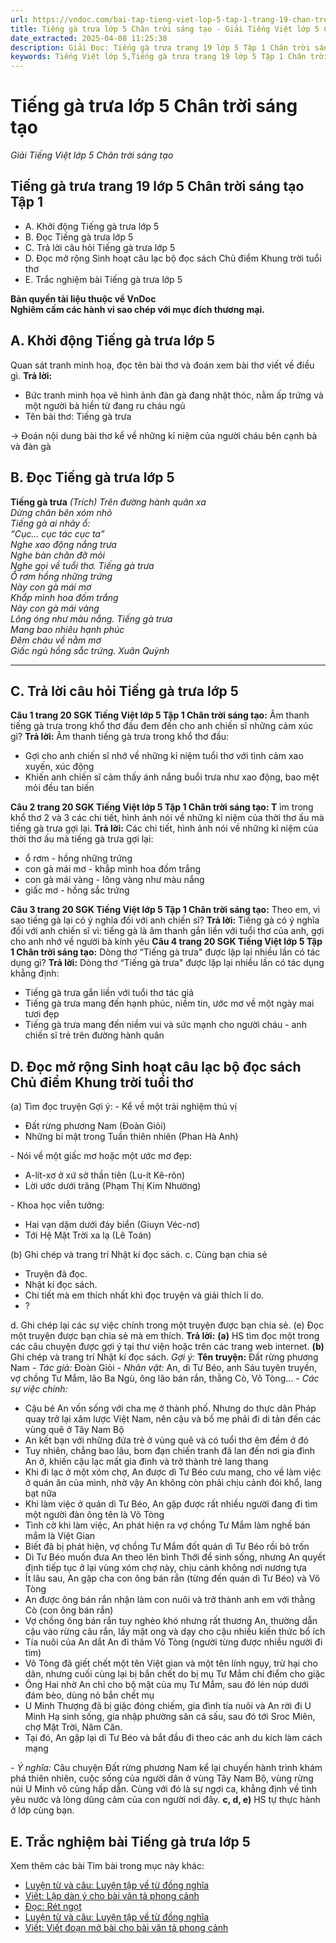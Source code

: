 ```yaml
---
url: https://vndoc.com/bai-tap-tieng-viet-lop-5-tap-1-trang-19-chan-troi-sang-tao-319156
title: Tiếng gà trưa lớp 5 Chân trời sáng tạo - Giải Tiếng Việt lớp 5 Chân trời sáng tạo - VnDoc.com
date_extracted: 2025-04-08 11:25:38
description: Giải Đọc: Tiếng gà trưa trang 19 lớp 5 Tập 1 Chân trời sáng tạo gồm các phần hướng dẫn giải chi tiết, đầy đủ nhất chỉ có trên VnDoc. Mời các bạn tham khảo.
keywords: Tiếng Việt lớp 5,Tiếng gà trưa trang 19 lớp 5 Tập 1 Chân trời sáng tạo,Tiếng gà trưa lớp 5 Chân trời sáng tạo,Tiếng Việt lớp 5 trang 19 Tập 1 Chân trời sáng tạo,Trả lời câu hỏi Tiếng gà trưa,Đọc Tiếng gà trưa lớp 5,Tiếng gà trưa lớp 5 trang 19,Tiếng Việt lớp 5 Chân trời sáng tạo,Tiếng Việt lớp 5 Tập 1,sgk Tiếng Việt lớp 5
---
```


# Tiếng gà trưa lớp 5 Chân trời sáng tạo
 _Giải Tiếng Việt lớp 5 Chân trời sáng tạo_
## **Tiếng gà trưa trang 19 lớp 5 Chân trời sáng tạo Tập 1**
  * A. Khởi động Tiếng gà trưa lớp 5
  * B. Đọc Tiếng gà trưa lớp 5
  * C. Trả lời câu hỏi Tiếng gà trưa lớp 5
  * D. Đọc mở rộng Sinh hoạt câu lạc bộ đọc sách Chủ điểm Khung trời tuổi thơ
  * E. Trắc nghiệm bài Tiếng gà trưa lớp 5

**Bản quyền tài liệu thuộc về VnDoc**  
**Nghiêm cấm các hành vi sao chép với mục đích thương mại.**
## **A. Khởi động Tiếng gà trưa lớp 5**
Quan sát tranh minh hoạ, đọc tên bài thơ và đoán xem bài thơ viết về điều gì.
**Trả lời:**
  * Bức tranh minh họa vẽ hình ảnh đàn gà đang nhặt thóc, nằm ấp trứng và một người bà hiền từ đang ru cháu ngủ
  * Tên bài thơ: Tiếng gà trưa

→ Đoán nội dung bài thơ kể về những kỉ niệm của người cháu bên cạnh bà và đàn gà
## **B. Đọc Tiếng gà trưa lớp 5**
**Tiếng gà trưa**
 _\(Trích\)_
_Trên đường hành quân xa_  
 _Dừng chân bên xóm nhỏ_  
 _Tiếng gà ai nhảy ổ:_  
_“Cục... cục tác cục ta”_  
 _Nghe xao động nắng trưa_  
 _Nghe bàn chân đỡ mỏi_  
 _Nghe gọi về tuổi thơ._
_Tiếng gà trưa_  
 _Ổ rơm hồng những trứng_  
 _Này con gà mái mơ_  
 _Khắp mình hoa đốm trắng_  
 _Này con gà mái vàng_  
 _Lông óng như màu nắng._
_Tiếng gà trưa_  
 _Mang bao nhiêu hạnh phúc_  
 _Đêm cháu về nằm mơ_  
 _Giấc ngủ hồng sắc trứng._
_Xuân Quỳnh_
****
## **C. Trả lời câu hỏi Tiếng gà trưa lớp 5**
**Câu 1 trang 20 SGK Tiếng Việt lớp 5 Tập 1 Chân trời sáng tạo:** Âm thanh tiếng gà trưa trong khổ thơ đầu đem đến cho anh chiến sĩ những cảm xúc gì?
**Trả lời:**
Âm thanh tiếng gà trưa trong khổ thơ đầu:
  * Gợi cho anh chiến sĩ nhớ về những kỉ niệm tuổi thơ với tình cảm xao xuyến, xúc động
  * Khiến anh chiến sĩ cảm thấy ánh nắng buổi trưa như xao động, bao mệt mỏi đều tan biến

**Câu 2 trang 20 SGK Tiếng Việt lớp 5 Tập 1 Chân trời sáng tạo: T** ìm trong khổ thơ 2 và 3 các chi tiết, hình ảnh nói về những kỉ niệm của thời thơ ấu mà tiếng gà trưa gợi lại.
**Trả lời:**
Các chi tiết, hình ảnh nói về những kỉ niệm của thời thơ ấu mà tiếng gà trưa gợi lại:
  * ổ rơm - hồng những trứng
  * con gà mái mơ - khắp mình hoa đốm trắng
  * con gà mái vàng - lông vàng như màu nắng
  * giấc mơ - hồng sắc trứng

**Câu 3 trang 20 SGK Tiếng Việt lớp 5 Tập 1 Chân trời sáng tạo:** Theo em, vì sao tiếng gà lại có ý nghĩa đối với anh chiến sĩ?
**Trả lời:**
Tiếng gà có ý nghĩa đối với anh chiến sĩ vì: tiếng gà là âm thanh gắn liền với tuổi thơ của anh, gợi cho anh nhớ về người bà kính yêu
**Câu 4 trang 20 SGK Tiếng Việt lớp 5 Tập 1 Chân trời sáng tạo:** Dòng thơ “Tiếng gà trưa" được lặp lại nhiều lần có tác dụng gì?
**Trả lời:**
Dòng thơ “Tiếng gà trưa" được lặp lại nhiều lần có tác dụng khẳng định:
  * Tiếng gà trưa gắn liền với tuổi thơ tác giả
  * Tiếng gà trưa mang đến hạnh phúc, niềm tin, ước mơ về một ngày mai tươi đẹp
  * Tiếng gà trưa mang đến niềm vui và sức mạnh cho người cháu - anh chiến sĩ trẻ trên đường hành quân

## **D. Đọc mở rộng Sinh hoạt câu lạc bộ đọc sách Chủ điểm Khung trời tuổi thơ**
\(a\) Tìm đọc truyện
Gợi ý:
\- Kể về một trải nghiệm thú vị
  * Đất rừng phương Nam \(Đoàn Giỏi\)
  * Những bí mật trong Tuần thiên nhiên \(Phan Hà Anh\)

\- Nói về một giấc mơ hoặc một ước mơ đẹp:
  * A-lít-xơ ở xứ sở thần tiên \(Lu-ít Kê-rôn\)
  * Lời ước dưới trăng \(Phạm Thị Kim Nhường\)

\- Khoa học viễn tưởng:
  * Hai vạn dặm dưới đáy biển \(Giuyn Véc-nơ\)
  * Tới Hệ Mặt Trời xa lạ \(Lê Toán\)

\(b\) Ghi chép và trang trí Nhật kí đọc  sách.
c. Cùng bạn chia sẻ
  * Truyện đã đọc.
  * Nhật kí đọc sách.
  * Chi tiết mà em thích nhất khi đọc truyện và giải thích lí do.
  * ?

d. Ghi chép lại các sự việc chính trong một truyện được bạn chia sẻ.
\(e\) Đọc một truyện được bạn chia sẻ mà em thích.
**Trả lời:**
**\(a\)** HS tìm đọc một trong các câu chuyện được gợi ý tại thư viện hoặc trên các trang web internet.
**\(b\)** Ghi chép và trang trí Nhật kí đọc sách.
_Gợi ý:_
**Tên truyện:** Đất rừng phương Nam
 _\- Tác giả:_ Đoàn Giỏi
 _\- Nhân vật:_ An, dì Tư Béo, anh Sáu tuyên truyền, vợ chồng Tư Mắm, lão Ba Ngù, ông lão bán rắn, thằng Cò, Võ Tòng...
_\- Các sự việc chính:_
  * Cậu bé An vốn sống với cha mẹ ở thành phố. Nhưng do thực dân Pháp quay trở lại xâm lược Việt Nam, nên cậu và bố mẹ phải đi di tản đến các vùng quê ở Tây Nam Bộ
  * An kết bạn với những đứa trẻ ở vùng quê và có tuổi thơ êm đềm ở đó
  * Tuy nhiên, chẳng bao lâu, bom đạn chiến tranh đã lan đến nơi gia đình An ở, khiến cậu lạc mất gia đình và trở thành trẻ lang thang
  * Khi đi lạc ở một xóm chợ, An được dì Tư Béo cưu mang, cho về làm việc ở quán ăn của mình, nhờ vậy An không còn phải chịu cảnh đói khổ, lang bạt nữa
  * Khi làm việc ở quán dì Tư Béo, An gặp được rất nhiều người đang đi tìm một người đàn ông tên là Võ Tòng
  * Tình cờ khi làm việc, An phát hiện ra vợ chồng Tư Mắm làm nghề bán mắm là Việt Gian
  * Biết đã bị phát hiện, vợ chồng Tư Mắm đốt quán dì Tư Béo rồi bỏ trốn
  * Dì Tư Béo muốn đưa An theo lên bình Thới để sinh sống, nhưng An quyết định tiếp tục ở lại vùng xóm chợ này, chịu cảnh không nơi nương tựa
  * Ít lâu sau, An gặp cha con ông bán rắn \(từng đến quán dì Tư Béo\) và Võ Tòng
  * An được ông bán rắn nhận làm con nuôi và trở thành anh em với thằng Cò \(con ông bán rắn\)
  * Vợ chồng ông bán rắn tuy nghèo khó nhưng rất thương An, thường dẫn cậu vào rừng câu rắn, lấy mật ong và dạy cho cậu nhiều kiến thức bổ ích
  * Tía nuôi của An dắt An đi thăm Võ Tòng \(người từng được nhiều người đi tìm\)
  * Võ Tòng đã giết chết một tên Việt gian và một tên lính ngụy, trừ hại cho dân, nhưng cuối cùng lại bị bắn chết do bị mụ Tư Mắm chỉ điểm cho giặc
  * Ông Hai nhờ An chỉ cho bộ mặt của mụ Tư Mắm, sau đó lén núp dưới đám bèo, dùng nỏ bắn chết mụ
  * U Minh Thượng đã bị giặc đóng chiếm, gia đình tía nuôi và An rời đi U Minh Hạ sinh sống, gia nhập phường săn cá sấu, sau đó tới Sroc Miên, chợ Mặt Trời, Năm Căn.
  * Tại đó, An gặp lại dì Tư Béo và bắt đầu đi theo các anh du kích làm cách mạng

_\- Ý nghĩa:_ Câu chuyện Đất rừng phương Nam kể lại chuyến hành trình khám phá thiên nhiên, cuộc sống của người dân ở vùng Tây Nam Bộ, vùng rừng núi U Minh vô cùng hấp dẫn. Cùng với đó là sự ngợi ca, khẳng định về tình yêu nước và lòng dũng cảm của con người nơi đây.
**c, d, e\)** HS tự thực hành ở lớp cùng bạn.
## **E. Trắc nghiệm bài Tiếng gà trưa lớp 5**
Xem thêm các bài Tìm bài trong mục này khác:
  * [Luyện từ và câu: Luyện tập về từ đồng nghĩa](</bai-tap-tieng-viet-lop-5-tap-1-trang-21-chan-troi-sang-tao-319158>)
  * [Viết: Lập dàn ý cho bài văn tả phong cảnh](</bai-tap-tieng-viet-lop-5-tap-1-trang-23-chan-troi-sang-tao-319162>)
  * [Đọc: Rét ngọt](</bai-tap-tieng-viet-lop-5-tap-1-trang-25-chan-troi-sang-tao-319164>)
  * [Luyện từ và câu: Luyện tập về từ đồng nghĩa](</bai-tap-tieng-viet-lop-5-tap-1-trang-26-chan-troi-sang-tao-319165>)
  * [Viết: Viết đoạn mở bài cho bài văn tả phong cảnh](</bai-tap-tieng-viet-lop-5-tap-1-trang-27-chan-troi-sang-tao-319167>)

